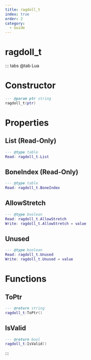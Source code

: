 ```yaml
---
title: ragdoll_t
index: true
order: 2
category:
  - Guide
---
```


# ragdoll_t

::: tabs
@tab Lua
# Constructor
```lua
--- @param ptr string
ragdoll_t(ptr)
```
# Properties
## List (Read-Only)
```lua
--- @type table
Read: ragdoll_t.List
```
## BoneIndex (Read-Only)
```lua
--- @type table
Read: ragdoll_t.BoneIndex
```
## AllowStretch 
```lua
--- @type boolean
Read: ragdoll_t.AllowStretch
Write: ragdoll_t.AllowStretch = value
```
## Unused 
```lua
--- @type boolean
Read: ragdoll_t.Unused
Write: ragdoll_t.Unused = value
```
# Functions
## ToPtr
```lua
--- @return string
ragdoll_t:ToPtr()
```
## IsValid
```lua
--- @return bool
ragdoll_t:IsValid()
```

:::